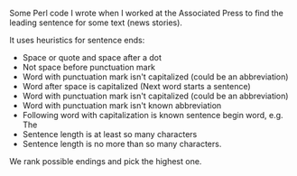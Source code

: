 Some Perl code I wrote when I worked at the Associated Press to find the leading sentence for some text (news stories).

It uses heuristics for sentence ends:

* Space or quote and space after a dot
* Not space before punctuation mark
* Word with punctuation mark isn't capitalized (could be an abbreviation)
* Word after space is capitalized (Next word starts a sentence)
* Word with punctuation mark isn't capitalized (could be an abbreviation)
* Word with punctuation mark isn't known abbreviation
* Following word with capitalization is known sentence begin word, e.g. The
* Sentence length is at least so many characters
* Sentence length is no more than so many characters.

We rank possible endings and pick the highest one.
